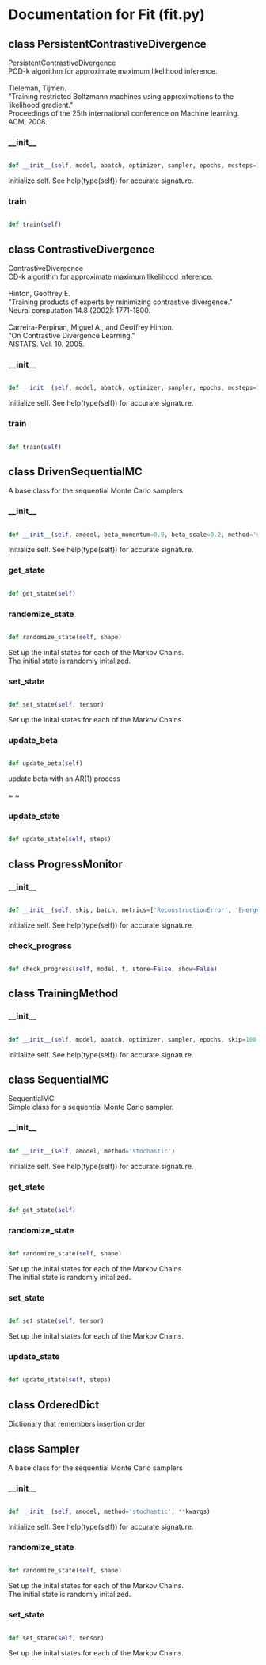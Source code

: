 # Documentation for Fit (fit.py)

## class PersistentContrastiveDivergence
PersistentContrastiveDivergence<br />PCD-k algorithm for approximate maximum likelihood inference.<br /><br />Tieleman, Tijmen.<br />"Training restricted Boltzmann machines using approximations to the<br />likelihood gradient."<br />Proceedings of the 25th international conference on Machine learning.<br />ACM, 2008.
### \_\_init\_\_
```py

def __init__(self, model, abatch, optimizer, sampler, epochs, mcsteps=1, skip=100, metrics=['ReconstructionError', 'EnergyDistance'])

```



Initialize self.  See help(type(self)) for accurate signature.


### train
```py

def train(self)

```





## class ContrastiveDivergence
ContrastiveDivergence<br />CD-k algorithm for approximate maximum likelihood inference.<br /><br />Hinton, Geoffrey E.<br />"Training products of experts by minimizing contrastive divergence."<br />Neural computation 14.8 (2002): 1771-1800.<br /><br />Carreira-Perpinan, Miguel A., and Geoffrey Hinton.<br />"On Contrastive Divergence Learning."<br />AISTATS. Vol. 10. 2005.
### \_\_init\_\_
```py

def __init__(self, model, abatch, optimizer, sampler, epochs, mcsteps=1, skip=100, metrics=['ReconstructionError', 'EnergyDistance'])

```



Initialize self.  See help(type(self)) for accurate signature.


### train
```py

def train(self)

```





## class DrivenSequentialMC
A base class for the sequential Monte Carlo samplers
### \_\_init\_\_
```py

def __init__(self, amodel, beta_momentum=0.9, beta_scale=0.2, method='stochastic')

```



Initialize self.  See help(type(self)) for accurate signature.


### get\_state
```py

def get_state(self)

```



### randomize\_state
```py

def randomize_state(self, shape)

```



Set up the inital states for each of the Markov Chains.<br />The initial state is randomly initalized.


### set\_state
```py

def set_state(self, tensor)

```



Set up the inital states for each of the Markov Chains.


### update\_beta
```py

def update_beta(self)

```



update beta with an AR(1) process<br /><br /> ~  ~ 


### update\_state
```py

def update_state(self, steps)

```





## class ProgressMonitor
### \_\_init\_\_
```py

def __init__(self, skip, batch, metrics=['ReconstructionError', 'EnergyDistance'])

```



Initialize self.  See help(type(self)) for accurate signature.


### check\_progress
```py

def check_progress(self, model, t, store=False, show=False)

```





## class TrainingMethod
### \_\_init\_\_
```py

def __init__(self, model, abatch, optimizer, sampler, epochs, skip=100, metrics=['ReconstructionError', 'EnergyDistance'])

```



Initialize self.  See help(type(self)) for accurate signature.




## class SequentialMC
SequentialMC<br />Simple class for a sequential Monte Carlo sampler.
### \_\_init\_\_
```py

def __init__(self, amodel, method='stochastic')

```



Initialize self.  See help(type(self)) for accurate signature.


### get\_state
```py

def get_state(self)

```



### randomize\_state
```py

def randomize_state(self, shape)

```



Set up the inital states for each of the Markov Chains.<br />The initial state is randomly initalized.


### set\_state
```py

def set_state(self, tensor)

```



Set up the inital states for each of the Markov Chains.


### update\_state
```py

def update_state(self, steps)

```





## class OrderedDict
Dictionary that remembers insertion order


## class Sampler
A base class for the sequential Monte Carlo samplers
### \_\_init\_\_
```py

def __init__(self, amodel, method='stochastic', **kwargs)

```



Initialize self.  See help(type(self)) for accurate signature.


### randomize\_state
```py

def randomize_state(self, shape)

```



Set up the inital states for each of the Markov Chains.<br />The initial state is randomly initalized.


### set\_state
```py

def set_state(self, tensor)

```



Set up the inital states for each of the Markov Chains.



